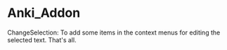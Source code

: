 # Anki_Addon
ChangeSelection: To add some items in the context menus for editing the selected text. That's all.
